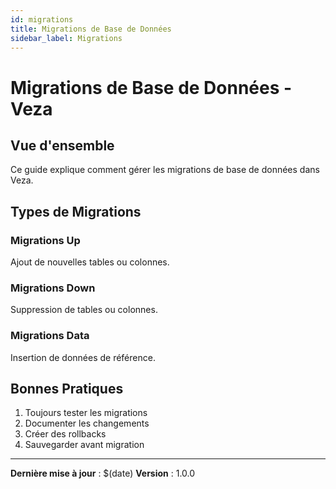 ```yaml
---
id: migrations
title: Migrations de Base de Données
sidebar_label: Migrations
---
```


# Migrations de Base de Données - Veza

## Vue d'ensemble

Ce guide explique comment gérer les migrations de base de données dans Veza.

## Types de Migrations

### Migrations Up
Ajout de nouvelles tables ou colonnes.

### Migrations Down
Suppression de tables ou colonnes.

### Migrations Data
Insertion de données de référence.

## Bonnes Pratiques

1. Toujours tester les migrations
2. Documenter les changements
3. Créer des rollbacks
4. Sauvegarder avant migration

---

**Dernière mise à jour** : $(date)
**Version** : 1.0.0 